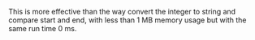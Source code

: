 ​This is more effective than the way convert the integer to string and compare start and end, with less than 1 MB memory usage but with the same run time 0 ms.
